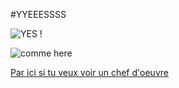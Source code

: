 #YYEEESSSS

![YES !](https://media.giphy.com/media/nXxOjZrbnbRxS/giphy.gif)

![comme here](https://media.giphy.com/media/HbkT5F5CiRD3O/giphy.gif)

[Par ici si tu veux voir un chef d'oeuvre](https://rasamizafyb.github.io/Learning-HTML-CSS/)

